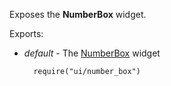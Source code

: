 Exposes the **NumberBox** widget.

Exports:

- *default* - The [NumberBox](/api-reference/10%20UI%20Widgets/dxNumberBox '/Documentation/ApiReference/UI_Widgets/dxNumberBox/') widget

        require("ui/number_box")
